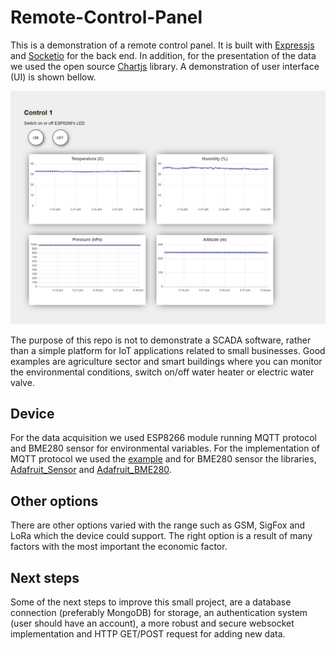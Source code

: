 # Remote-Control-Panel


This is a demonstration of a remote control panel. It is built with [Expressjs](https://expressjs.com/) and [Socketio](https://socket.io/) for the back end. In addition,  for the presentation of the data we used the open source [Chartjs](https://www.chartjs.org/) library. A demonstration of user interface (UI) is shown bellow.

![alt text](https://github.com/SakisHous/iot-interface/blob/master/images/Home%20Environment.png)

The purpose of this repo is not to demonstrate a SCADA software, rather than a simple platform for IoT applications related to small businesses. Good examples are agriculture sector and smart buildings where you can monitor the environmental conditions, switch on/off water heater or electric water valve.


## Device 

For the data acquisition we used ESP8266 module running  MQTT protocol and BME280 sensor for environmental variables. For the implementation of MQTT protocol we used the [example](https://github.com/knolleary/pubsubclient/blob/master/examples/mqtt_esp8266/mqtt_esp8266.ino) and for BME280 sensor the libraries, [Adafruit_Sensor](https://github.com/adafruit/Adafruit_Sensor) and [Adafruit_BME280](https://github.com/adafruit/Adafruit_BME280_Library).

## Other options

There are other options varied with the range such as GSM, SigFox and LoRa which the device could support. The right option is a result of many factors with the most important the economic factor.

## Next steps

Some of the next steps to improve this small project, are a database connection (preferably MongoDB) for storage, an authentication system (user should have an account), a more robust and secure websocket implementation and HTTP GET/POST request for adding new data.
